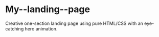 # My--landing--page
Creative one-section landing page using pure HTML/CSS with an eye-catching hero animation.
